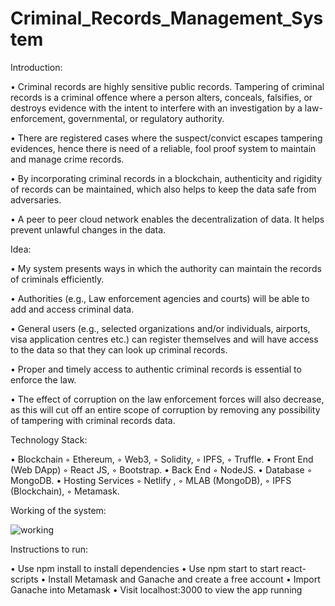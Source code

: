 # Criminal_Records_Management_System
Introduction:

• Criminal records are highly sensitive public records. Tampering of criminal records is a criminal offence where a person alters, conceals, falsifies, or destroys evidence with the intent to interfere with an 
  investigation by a law-enforcement, governmental, or regulatory authority.
  
• There are registered cases where the suspect/convict escapes tampering evidences, hence there is need of a reliable, fool proof system to maintain and manage crime records.

• By incorporating criminal records in a blockchain, authenticity and rigidity of records can be maintained, which also helps to keep the data safe from adversaries.

• A peer to peer cloud network enables the decentralization of data. It helps prevent unlawful changes in the data.

Idea:

• My system presents ways in which the authority can maintain the records of criminals efficiently.

• Authorities (e.g., Law enforcement agencies and courts) will be able to add and access criminal data.

• General users (e.g., selected organizations and/or individuals, airports, visa application centres etc.) can register themselves and will have access to the data so that they can look up criminal records.

• Proper and timely access to authentic criminal records is essential to enforce the law.

• The effect of corruption on the law enforcement forces will also decrease, as this will cut off an entire scope of corruption by removing any possibility of tampering with criminal records data.

Technology Stack:

• Blockchain
    ◦ Ethereum,
    ◦ Web3,
    ◦ Solidity,
    ◦ IPFS,
    ◦ Truffle.
• Front End (Web DApp)
    ◦ React JS,
    ◦ Bootstrap.
• Back End
    ◦ NodeJS.
• Database
    ◦ MongoDB.
• Hosting Services
    ◦ Netlify ,
    ◦ MLAB (MongoDB),
    ◦ IPFS (Blockchain),
    ◦ Metamask.

Working of the system:

![working](https://github.com/AmanAnand11/Criminal_Records_Management_System/assets/76406711/64e16e31-3d91-4dfa-bda0-91bb900fbffa)

Instructions to run:

• Use npm install to install dependencies
• Use npm start to start react-scripts
• Install Metamask and Ganache and create a free account
• Import Ganache into Metamask
• Visit localhost:3000 to view the app running

